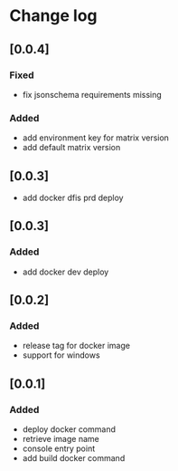 # Change log

## [0.0.4]
### Fixed
- fix jsonschema requirements missing
### Added
- add environment key for matrix version
- add default matrix version

## [0.0.3]

- add docker dfis prd deploy

## [0.0.3]

### Added
- add docker dev deploy

## [0.0.2]

### Added
- release tag for docker image
- support for windows

## [0.0.1]

### Added
- deploy docker command
- retrieve image name
- console entry point
- add build docker command

